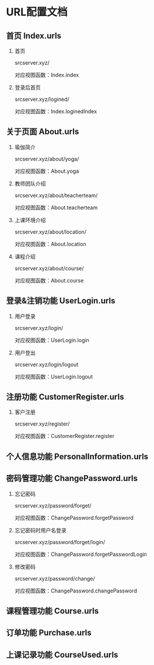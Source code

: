 # URL配置文档
## 首页 Index.urls
1. 首页

    srcserver.xyz/

    对应视图函数：Index.index

2. 登录后首页

    srcserver.xyz/logined/

    对应视图函数：Index.loginedIndex

## 关于页面 About.urls

1. 瑜伽简介

    srcserver.xyz/about/yoga/

    对应视图函数：About.yoga

2. 教师团队介绍

    srcserver.xyz/about/teacherteam/
    
    对应视图函数：About.teacherteam

3. 上课环境介绍

    srcserver.xyz/about/location/

    对应视图函数：About.location

4. 课程介绍

    srcserver.xyz/about/course/

    对应视图函数：About.course

## 登录&注销功能 UserLogin.urls

1. 用户登录

    srcserver.xyz/login/

    对应视图函数：UserLogin.login

2. 用户登出

    srcserver.xyz/login/logout

    对应视图函数：UserLogin.logout

## 注册功能 CustomerRegister.urls

1. 客户注册

    srcserver.xyz/register/

    对应视图函数：CustomerRegister.register

## 个人信息功能 PersonalInformation.urls

## 密码管理功能 ChangePassword.urls

1. 忘记密码

    srcserver.xyz/password/forget/

    对应视图函数：ChangePassword.forgetPassword

2. 忘记密码时用户名登录

    srcserver.xyz/password/forget/login/

    对应视图函数：ChangePassword.forgetPasswordLogin

3. 修改密码

    srcserver.xyz/password/change/

    对应视图函数：ChangePassword.changePassword

## 课程管理功能 Course.urls

## 订单功能 Purchase.urls

## 上课记录功能 CourseUsed.urls
